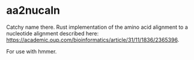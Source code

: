 # aa2nucaln

Catchy name there. Rust implementation of the amino acid alignment to a nucleotide alignment described here: https://academic.oup.com/bioinformatics/article/31/11/1836/2365396.

For use with hmmer.
